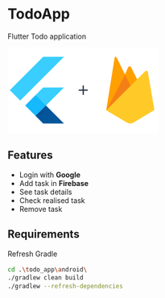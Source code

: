 # TodoApp

Flutter Todo application

![Alt text](git-img/flutterfirebase.png?raw=true "FlutterFire")  

## Features

* Login with **Google**  
* Add task in **Firebase**    
* See task details  
* Check realised task  
* Remove task  

## Requirements

Refresh Gradle

```sh
cd .\todo_app\android\  
./gradlew clean build
./gradlew --refresh-dependencies  
```


